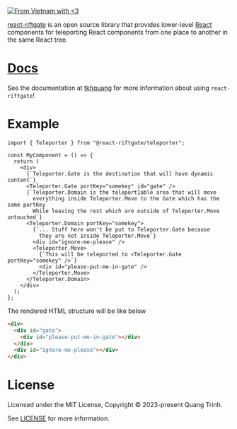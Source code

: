 [![From Vietnam with <3](https://raw.githubusercontent.com/webuild-community/badge/master/svg/love.svg)](https://webuild.community)

[react-riftgate](https://github.com/tkhquang/react-riftgate) is an open source library that provides lower-level [React](https://reactjs.org/)
components for teleporting React components from one place to another in the same React tree.

# [Docs](https://github.com/tkhquang/react-riftgate)

See the documentation at [tkhquang](https://github.com/tkhquang/react-riftgate) for more information about using `react-riftgate`!

# Example

```tsx
import { Teleporter } from "@react-riftgate/teleporter";

const MyComponent = () => {
  return (
    <div>
      {`Teleporter.Gate is the destination that will have dynamic content`}
      <Teleporter.Gate portKey="somekey" id="gate" />
      {`Teleporter.Domain is the teleport1able area that will move
        everything inside Teleporter.Move to the Gate which has the same portKey
        While leaving the rest which are outside of Teleporter.Move untouched`}
      <Teleporter.Domain portKey="somekey">
        {`... Stuff here won't be put to Teleporter.Gate because
          they are not inside Teleporter.Move`}
        <div id="ignore-me-please" />
        <Teleporter.Move>
          {`This will be teleported to <Teleporter.Gate portKey="somekey" />`}
          <div id="please-put-me-in-gate" />
        </Teleporter.Move>
      </Teleporter.Domain>
    </div>
  );
};
```

The rendered HTML structure will be like below

```html
<div>
  <div id="gate">
    <div id="please-put-me-in-gate"></div>
  </div>
  <div id="ignore-me-please"></div>
</div>
```

# License

Licensed under the MIT License, Copyright © 2023-present Quang Trinh.

See [LICENSE](https://github.com/tkhquang/react-riftgate/blob/main/LICENSE.md) for more information.

